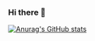 ### Hi there 👋

[![Anurag's GitHub stats](https://github-readme-stats.vercel.app/api?username=ciallo-dev&show_icons=true&count_private=true)](https://github.com/anuraghazra/github-readme-stats)
